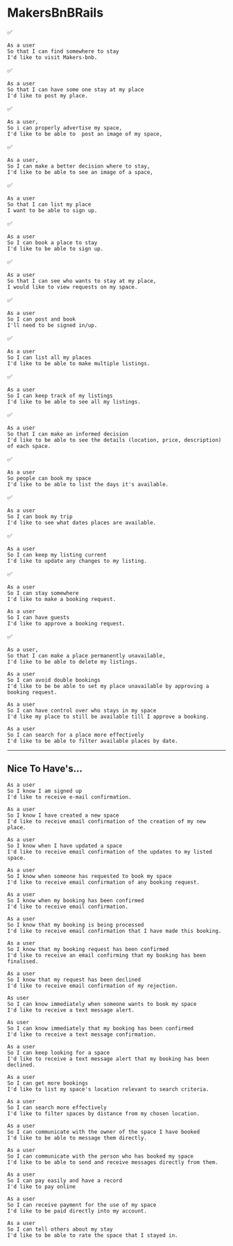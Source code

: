 # MakersBnBRails 

:white_check_mark:
```
As a user
So that I can find somewhere to stay
I'd like to visit Makers-bnb.
```
:white_check_mark:
```
As a user
So that I can have some one stay at my place
I'd like to post my place.
```
:white_check_mark:
```
As a user,
So i can properly advertise my space,
I'd like to be able to  post an image of my space,
```
:white_check_mark:
```
As a user,
So I can make a better decision where to stay,
I'd like to be able to see an image of a space,
```
:white_check_mark:
```
As a user
So that I can list my place
I want to be able to sign up.
```
:white_check_mark:
```
As a user
So I can book a place to stay
I'd like to be able to sign up.
```
:white_check_mark:
```
As a user
So that I can see who wants to stay at my place,
I would like to view requests on my space.
```
:white_check_mark:
```
As a user
So I can post and book
I'll need to be signed in/up.
```
:white_check_mark:
```
As a user
So I can list all my places
I'd like to be able to make multiple listings.
```
:white_check_mark:
```
As a user
So I can keep track of my listings
I'd like to be able to see all my listings.
```
:white_check_mark:
```
As a user
So that I can make an informed decision
I'd like to be able to see the details (location, price, description) of each space.
```
:white_check_mark:
```
As a user
So people can book my space
I'd like to be able to list the days it's available.
```
:white_check_mark:
```
As a user
So I can book my trip
I'd like to see what dates places are available.
```
:white_check_mark:
```
As a user
So I can keep my listing current
I'd like to update any changes to my listing.
```
:white_check_mark:
```
As a user
So I can stay somewhere
I'd like to make a booking request.
```
```
As a user
So I can have guests
I'd like to approve a booking request.
```
:white_check_mark:
```
As a user, 
So that I can make a place permanently unavailable,
I'd like to be able to delete my listings.
```
```
As a user
So I can avoid double bookings
I'd like to be be able to set my place unavailable by approving a booking request.
```
```
As a user
So I can have control over who stays in my space
I'd like my place to still be available till I approve a booking.
```
```
As a user
So I can search for a place more effectively
I'd like to be able to filter available places by date.
```
---------------------------------------
Nice To Have's...
----------------------------------------
```
As a user
So I know I am signed up
I'd like to receive e-mail confirmation.
```
```
As a user
So I know I have created a new space
I'd like to receive email confirmation of the creation of my new place.
```
```
As a user
So I know when I have updated a space
I'd like to receive email confirmation of the updates to my listed space.
```
```
As a user
So I know when someone has requested to book my space
I'd like to receive email confirmation of any booking request.
```
```
As a user
So I know when my booking has been confirmed
I'd like to receive email confirmation.
```
```
As a user 
So I know that my booking is being processed
I'd like to receive email confirmation that I have made this booking.
```
```
As a user
So I know that my booking request has been confirmed
I'd like to receive an email confirming that my booking has been finalised.
```
```
As a user
So I know that my request has been declined
I'd like to receive email confirmation of my rejection.
```
```
As user
So I can know immediately when someone wants to book my space
I'd like to receive a text message alert.
```
```
As user
So I can know immediately that my booking has been confirmed
I'd like to receive a text message confirmation.
```
```
As a user
So I can keep looking for a space
I'd like to receive a text message alert that my booking has been declined.
```
```
As a user
So I can get more bookings 
I'd like to list my space's location relevant to search criteria.
```
```
As a user
So I can search more effectively
I'd like to filter spaces by distance from my chosen location.
```
```
As a user
So I can communicate with the owner of the space I have booked
I'd like to be able to message them directly.
```
```
As a user
So I can communicate with the person who has booked my space
I'd like to be able to send and receive messages directly from them.
```
```
As a user
So I can pay easily and have a record
I'd like to pay online
```
```
As a user
So I can receive payment for the use of my space
I'd like to be paid directly into my account.
```
```
As a user
So I can tell others about my stay
I'd like to be able to rate the space that I stayed in.
```
